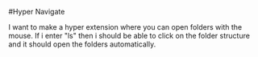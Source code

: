 #Hyper Navigate

I want to make a hyper extension where you can open folders with the mouse. If i enter "ls" then i should be able to click on the folder structure and it should open the folders automatically. 
